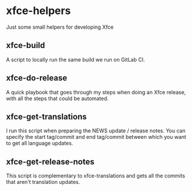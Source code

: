 # xfce-helpers
Just some small helpers for developing Xfce

## xfce-build
A script to locally run the same build we run on GitLab CI.

## xfce-do-release
A quick playbook that goes through my steps when doing an Xfce release, with all the steps that could be automated.

## xfce-get-translations
I run this script when preparing the NEWS update / release notes.
You can specify the start tag/commit and end tag/commit between which you want to get all language updates.

## xfce-get-release-notes
This script is complementary to xfce-translations and gets all the commits that aren't translation updates.
